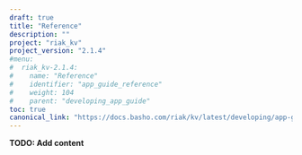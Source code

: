 ```yaml
---
draft: true
title: "Reference"
description: ""
project: "riak_kv"
project_version: "2.1.4"
#menu:
#  riak_kv-2.1.4:
#    name: "Reference"
#    identifier: "app_guide_reference"
#    weight: 104
#    parent: "developing_app_guide"
toc: true
canonical_link: "https://docs.basho.com/riak/kv/latest/developing/app-guide/reference"
---
```


**TODO: Add content**
